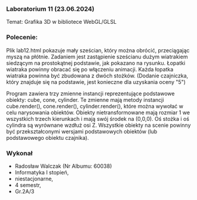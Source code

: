 ### Laboratorium 11 (23.06.2024)

Temat: Grafika 3D w bibliotece WebGL/GLSL

### Polecenie:
Plik lab12.html pokazuje mały sześcian, który można obrócić, przeciągając myszą na płótnie. Zadaniem jest zastąpienie sześcianu dużym wiatrakiem siedzącym na prostokątnej podstawie, jak pokazano na rysunku. Łopatki wiatraka powinny obracać się po włączeniu animacji. Każda łopatka wiatraka powinna być zbudowana z dwóch stożków. (Dodanie czajniczka, który znajduje się na podstawie, jest konieczne dla uzyskania oceny "5")

Program zawiera trzy zmienne instancji reprezentujące podstawowe obiekty: cube, cone, cylinder. Te zmienne mają metody instancji cube.render(), cone.render(), cylinder.render(), które można wywołać w celu narysowania obiektów. Obiekty nietransformowane mają rozmiar 1 we wszystkich trzech kierunkach i mają swój środek na (0,0,0). Oś stożka i oś cylindra są wyrównane wzdłuż osi Z. Wszystkie obiekty na scenie powinny być przekształconymi wersjami podstawowych obiektów (lub podstawowego obiektu czajnika).


### Wykonał

-   Radosław Walczak (Nr Albumu: 60038)
-   Informatyka I stopień,
-   niestacjonarne,
-   4 semestr,
-   Gr.2A/3
